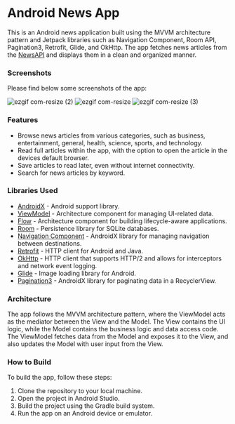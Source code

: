 # Android News App

This is an Android news application built using the MVVM architecture pattern and Jetpack libraries such as Navigation Component, Room API, Pagination3, Retrofit, Glide, and OkHttp. The app fetches news articles from the [NewsAPI](http://newsapi.org "NewsAPI") and displays them in a clean and organized manner.

### Screenshots
Please find below some screenshots of the app:

![ezgif com-resize (2)](https://user-images.githubusercontent.com/38327072/228473278-f982429b-a48d-4eef-b04c-b21627e7f3d5.gif)
![ezgif com-resize](https://user-images.githubusercontent.com/38327072/228472277-e5a69ebd-f1d5-4269-9ef8-a30f93bfa552.gif)
![ezgif com-resize (3)](https://user-images.githubusercontent.com/38327072/228474087-8f704a48-6509-4356-b522-877bd0b4256d.gif)


### Features
- Browse news articles from various categories, such as business, entertainment, general, health, science, sports, and technology.
- Read full articles within the app, with the option to open the article in the devices default browser.
- Save articles to read later, even without internet connectivity.
- Search for news articles by keyword.

### Libraries Used
- [AndroidX](https://developer.android.com/jetpack/androidx "AndroidX") - Android support library.
- [ViewModel](https://developer.android.com/topic/libraries/architecture/viewmodel "ViewModel") - Architecture component for managing UI-related data.
- [Flow](https://developer.android.com/kotlin/flow "Flow") - Architecture component for building lifecycle-aware applications.
- [Room](https://developer.android.com/topic/libraries/architecture/room "Room") - Persistence library for SQLite databases.
- [Navigation Component](https://developer.android.com/guide/navigation/navigation-getting-started "Navigation Component") - AndroidX library for managing navigation between destinations.
- [Retrofit](https://square.github.io/retrofit/ "Retrofit") - HTTP client for Android and Java.
- [OkHttp](https://square.github.io/okhttp/ "OkHttp") - HTTP client that supports HTTP/2 and allows for interceptors and network event logging.
- [Glide](https://github.com/bumptech/glide "Glide") - Image loading library for Android.
- [Pagination3](https://developer.android.com/topic/libraries/architecture/paging/v3-overview "Pagination3") - AndroidX library for paginating data in a RecyclerView.
### Architecture
The app follows the MVVM architecture pattern, where the ViewModel acts as the mediator between the View and the Model. The View contains the UI logic, while the Model contains the business logic and data access code. The ViewModel fetches data from the Model and exposes it to the View, and also updates the Model with user input from the View.

### How to Build
To build the app, follow these steps:

1. Clone the repository to your local machine.
2. Open the project in Android Studio.
3. Build the project using the Gradle build system.
4. Run the app on an Android device or emulator.
